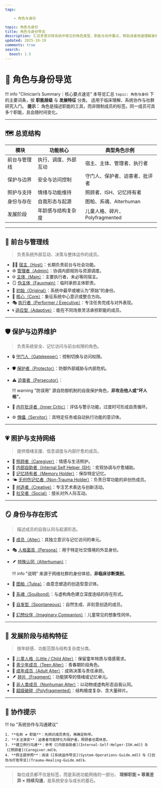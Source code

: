 ```yaml
---
tags:

    - 角色与身份

topic: 角色与身份
title: 角色与身份导览
description: 汇总多意识体系统中常见的角色类型、职能与协作要点，帮助读者快速理解身份分工与演变关系。
updated: 2025-10-19
comments: true
search:
  boost: 1.5
---
```


# 🧩 角色与身份导览

!!! info "Clinician’s Summary｜核心要点速览"
    本导览汇总 `topic: 角色与身份` 下的主要词条，按 **职能层级** 与 **发展特征** 分类。
    适用于临床理解、系统协作与社群研究入门。
    **提示：** 角色是描述职能的工具，而非限制成员的标签。同一成员可具多个职能，且会随时间变化。

---

## 🗺️ 总览结构

| 模块 | 功能核心 | 典型角色示例 |
|------|-----------|---------------|
| 前台与管理线 | 执行、调度、外部互动 | 宿主、主体、管理者、执行者 |
| 保护与边界 | 安全与访问控制 | 守门人、保护者、迫害者、批评者 |
| 照护与支持 | 情绪与功能维持 | 照顾者、ISH、记忆持有者 |
| 身份与存在 | 自我形态与起源 | 图帕、系魂、Alterhuman |
| 发展阶段 | 年龄感与结构复杂度 | 儿童人格、碎片、Polyfragmented |

---

## 🧭 前台与管理线

> 负责系统外部互动、决策与整体运作的成员。

- 🧑‍💼 [宿主（Host）](Host.md)：长期负责前台与社会功能。
- ⚙️ [管理者（Admin）](Admin.md)：协调内部规则与资源调度。
- 🌐 [主体（Main）](Main.md)：主要执行者，未必等同宿主。
- 🪞 [伪主体（Fauxmain）](Fauxmain.md)：临时承担主体职责。
- 🌱 [初始（Original）](Original.md)：系统中最早或被认为“原始”的身份。
- 💠 [核心（Core）](Core.md)：象征系统中心意识或整合方向。
- 🎭 [执行者（Performer / Executive）](Performer-Executive.md)：专注任务完成与对外表现。
- 🌀 [适应型（Adaptive）](Adaptive.md)：能在不同场景灵活承担职能的成员。

---

## 🛡️ 保护与边界维护

> 负责系统安全、记忆访问与前台权限的角色。

- 🔒 [守门人（Gatekeeper）](Gatekeeper.md)：控制切换与访问权限。
- 🛡️ [保护者（Protector）](Protector.md)：防御外部威胁与内部危机。
- ⚠️ [迫害者（Persecutor）](Persecutor.md)：

  !!! warning "防误用"
      源自防御机制的自我保护角色，**非攻击他人或“坏人格”**。

- 🧩 [内在批评者（Inner Critic）](Inner-Critic.md)：评估与警示功能，过度时可形成自责循环。
- ⚙️ [傀儡（Servitor）](Servitor.md)：具特定任务或自动执行功能的意识体。

---

## 💗 照护与支持网络

> 提供情绪支援、信息调度与内部疗愈的成员。

- 🤝 [照顾者（Caregiver）](Caregiver.md)：情感与生活照护。
- 🧭 [内部自助者（Internal Self Helper, ISH）](Internal-Self-Helper-ISH.md)：宏观协调与疗愈辅助。
- 🧠 [记忆持有者（Memory Holder）](Memory-Holder.md)：保存特定记忆。
- 🌤️ [无创伤记忆者（Non-Trauma Holder）](Non-Trauma-Holder.md)：负责日常功能的非创伤成员。
- 🎨 [创造者（Creative）](Creative.md)：专注艺术表达与创新活动。
- 💬 [社交者（Social）](Social.md)：擅长对外人际互动。

---

## 🪞 身份与存在形式

> 描述成员的自我认同与起源形态。

- 🧍 [成员（Alter）](Alter.md)：具独立意识与记忆访问的单元。
- 🎭 [人格面具（Persona）](Persona.md)：用于特定社交情境的外显身份。
- 🪶 [特殊认同（Alterhuman）](Alterhuman.md)：

  !!! info "说明"
      来源于网络社群的身份体验，**非临床诊断类别**。

- 🌸 [图帕（Tulpa）](Tulpa.md)：由意念塑造的创造型意识体。
- 🔗 [系魂（Soulbond）](Soulbond.md)：与虚构角色建立深度连结的存在形式。
- 💫 [自发型（Spontaneous）](Spontaneous.md)：自然生成、非刻意创造的成员。
- 🧒 [幻想伙伴（Imaginary Companion）](Imaginary-Companion.md)：儿童常见的想象性同伴。

---

## 🌱 发展阶段与结构特征

> 按年龄感、功能范围与结构复杂度分类。

- 🧸 [儿童人格（Little / Child Alter）](Child-Alter.md)：保留童年特质与情感需求。
- 🎒 [青少年成员（Teen Alter）](Teen-Alter.md)：青春期阶段角色。
- 🧑 [成年成员（Adult Alter）](Adult-Alter.md)：成熟决策与责任承担。
- 🪶 [碎片（Fragment）](Fragment.md)：功能狭窄的情绪或记忆单元。
- 🐉 [非人类成员（Nonhuman Alter）](Nonhuman-Alter.md)：以动物或虚构形态自我认同。
- 🧩 [超级破碎（Polyfragmented）](Polyfragmented.md)：结构极度复杂、含大量碎片。

---

## 🤝 协作提示

!!! tip "系统协作与沟通建议"

    1. **名称 ≠ 职能**：先辨识成员责任，再确定称呼。
    2. **关注演变**：迫害者可能转化为保护者，照顾者也需休息。
    3. **建立例行沟通**：参考《[内部自助者](Internal-Self-Helper-ISH.md)》与《[照顾者](Caregiver.md)》。
    4. **跨主题参照**：阅读《[系统运作导览](System-Operations-Guide.md)》与《[创伤与疗愈导览](Trauma-Healing-Guide.md)》。

---

> 每位成员都不仅是标签，而是系统功能网络的一部分。
> **理解职能 × 尊重差异 × 持续沟通**，是系统安全与成长的基石。
